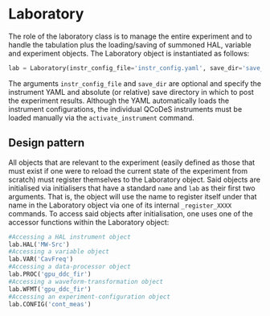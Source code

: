 # Laboratory

The role of the laboratory class is to manage the entire experiment and to handle the tabulation plus the loading/saving of summoned HAL, variable and experiment objects. The Laboratory object is instantiated as follows:

``` python
lab = Laboratory(instr_config_file='instr_config.yaml', save_dir='save_dir')
```

The arguments `instr_config_file` and `save_dir` are optional and specify the instrument YAML and absolute (or relative) save directory in which to post the experiment results. Although the YAML automatically loads the instrument configurations, the individual QCoDeS instruments must be loaded manually via the `activate_instrument` command.

## Design pattern

All objects that are relevant to the experiment (easily defined as those that must exist if one were to reload the current state of the experiment from scratch) must register themselves to the Laboratory object. Said objects are initialised via initialisers that have a standard `name` and `lab` as their first two arguments. That is, the object will use the name to register itself under that name in the Laboratory object via one of its internal `_register_XXXX` commands. To access said objects after initialisation, one uses one of the accessor functions within the Laboratory object:

``` python
#Accessing a HAL instrument object
lab.HAL('MW-Src')
#Accessing a variable object
lab.VAR('CavFreq')
#Accessing a data-processor object
lab.PROC('gpu_ddc_fir')
#Accessing a waveform-transformation object
lab.WFMT('gpu_ddc_fir')
#Accessing an experiment-configuration object
lab.CONFIG('cont_meas')
```


